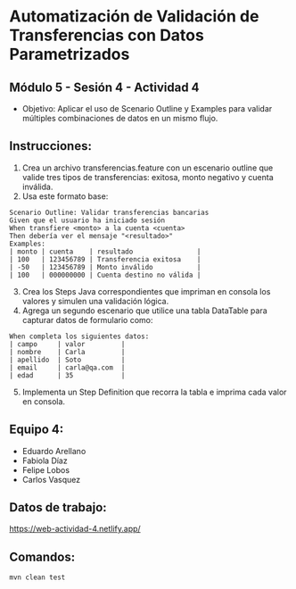 # Automatización de Validación de Transferencias con Datos Parametrizados

## Módulo 5 - Sesión 4 - Actividad 4

- Objetivo: 
    Aplicar el uso de Scenario Outline y Examples para validar múltiples combinaciones de datos en un mismo flujo.

## Instrucciones:

1. Crea un archivo transferencias.feature con un escenario outline que valide tres tipos de transferencias: exitosa, monto negativo y cuenta inválida.
2. Usa este formato base:
```feature
Scenario Outline: Validar transferencias bancarias
Given que el usuario ha iniciado sesión
When transfiere <monto> a la cuenta <cuenta>
Then debería ver el mensaje "<resultado>"
Examples:
| monto | cuenta    | resultado                |
| 100   | 123456789 | Transferencia exitosa    |
| -50   | 123456789 | Monto inválido           |
| 100   | 000000000 | Cuenta destino no válida |
```
3. Crea los Steps Java correspondientes que impriman en consola los valores y simulen una validación lógica.
4. Agrega un segundo escenario que utilice una tabla DataTable para capturar datos de formulario como:
```feature
When completa los siguientes datos:
| campo     | valor         |
| nombre    | Carla         |
| apellido  | Soto          |
| email     | carla@qa.com  |
| edad      | 35            |
```
5. Implementa un Step Definition que recorra la tabla e imprima cada valor en consola.

## Equipo 4: 
- Eduardo Arellano
- Fabiola Díaz
- Felipe Lobos
- Carlos Vasquez

## Datos de trabajo:

https://web-actividad-4.netlify.app/

## Comandos:

```bash
mvn clean test
```

